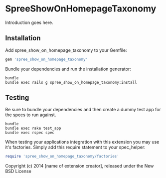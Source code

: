 SpreeShowOnHomepageTaxonomy
===========================

Introduction goes here.

Installation
------------

Add spree_show_on_homepage_taxonomy to your Gemfile:

```ruby
gem 'spree_show_on_homepage_taxonomy'
```

Bundle your dependencies and run the installation generator:

```shell
bundle
bundle exec rails g spree_show_on_homepage_taxonomy:install
```

Testing
-------

Be sure to bundle your dependencies and then create a dummy test app for the specs to run against.

```shell
bundle
bundle exec rake test_app
bundle exec rspec spec
```

When testing your applications integration with this extension you may use it's factories.
Simply add this require statement to your spec_helper:

```ruby
require 'spree_show_on_homepage_taxonomy/factories'
```

Copyright (c) 2014 [name of extension creator], released under the New BSD License
